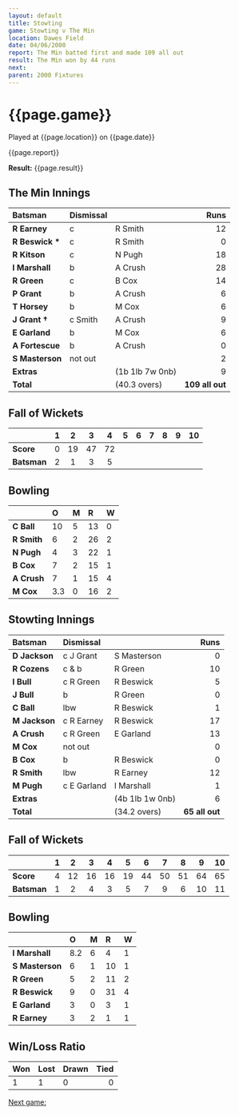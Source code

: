 ```yaml
---
layout: default
title: Stowting
game: Stowting v The Min
location: Dawes Field
date: 04/06/2000
report: The Min batted first and made 109 all out
result: The Min won by 44 runs
next: 
parent: 2000 Fixtures
---
```


# {{page.game}}

Played at {{page.location}} on {{page.date}}

{{page.report}}

**Result:** {{page.result}}


## The Min Innings

| Batsman | Dismissal |  | Runs |
|:---|:---|---|---:|
| **R Earney** | c | R Smith | 12 |
| **R Beswick &#42;** | c | R Smith | 0 |
| **R Kitson** | c | N Pugh | 18 |
| **I Marshall** | b | A Crush | 28 |
| **R Green** | c | B Cox | 14 |
| **P Grant** | b | A Crush | 6 |
| **T Horsey** | b | M Cox | 6 |
| **J Grant &#8224;** | c Smith | A Crush | 9 |
| **E Garland** | b | M Cox | 6 |
| **A Fortescue** | b | A Crush | 0 |
| **S Masterson** | not out |  | 2 |
| **Extras** | | (1b 1lb 7w 0nb) | 9 |
| **Total** | | (40.3 overs) | **109 all out** |

## Fall of Wickets

| | 1 | 2 | 3 | 4 | 5 | 6 | 7 | 8 | 9 | 10 |
|---|:---:|:---:|:---:|:---:|:---:|:---:|:---:|:---:|:---:|:---:|
| **Score** | 0 | 19 | 47 | 72 |  |  |  |  |  |  |
| **Batsman** | 2 | 1 | 3 | 5 |  |  |  |  |  |  |

## Bowling

| | O | M | R | W |
|---|:---|:---|:---|:---|
| **C Ball** | 10 | 5 | 13 | 0 |
| **R Smith** | 6 | 2 | 26 | 2 |
| **N Pugh** | 4 | 3 | 22 | 1 |
| **B Cox** | 7 | 2 | 15 | 1 |
| **A Crush** | 7 | 1 | 15 | 4 |
| **M Cox** | 3.3 | 0 | 16 | 2 |

## Stowting Innings

| Batsman | Dismissal |  | Runs |
|:---|:---|---|---:|
| **D Jackson** | c J Grant | S Masterson | 0 |
| **R Cozens** | c & b | R Green | 10 |
| **I Bull** | c R Green | R Beswick | 5 |
| **J Bull** | b | R Green | 0 |
| **C Ball** | lbw | R Beswick | 1 |
| **M Jackson** | c R Earney | R Beswick | 17 |
| **A Crush** | c R Green | E Garland | 13 |
| **M Cox** | not out |  | 0 |
| **B Cox** | b | R Beswick | 0 |
| **R Smith** | lbw | R Earney | 12 |
| **M Pugh** | c E Garland | I Marshall | 1 |
| **Extras** | | (4b 1lb 1w 0nb) | 6 |
| **Total** | | (34.2 overs) | **65 all out** |

## Fall of Wickets

| | 1 | 2 | 3 | 4 | 5 | 6 | 7 | 8 | 9 | 10 |
|---|:---:|:---:|:---:|:---:|:---:|:---:|:---:|:---:|:---:|:---:|
| **Score** | 4 | 12 | 16 | 16 | 19 | 44 | 50 | 51 | 64 | 65 |
| **Batsman** | 1 | 2 | 4 | 3 | 5 | 7 | 9 | 6 | 10 | 11 |

## Bowling

| | O | M | R | W |
|---|:---|:---|:---|:---|
| **I Marshall** | 8.2 | 6 | 4 | 1 |
| **S Masterson** | 6 | 1 | 10 | 1 |
| **R Green** | 5 | 2 | 11 | 2 |
| **R Beswick** | 9 | 0 | 31 | 4 |
| **E Garland** | 3 | 0 | 3 | 1 |
| **R Earney** | 3 | 2 | 1 | 1 |

## Win/Loss Ratio

| Won | Lost | Drawn | Tied |
|:---|:---|:---|---:|
| 1 | 1 | 0 | 0 |

[Next game:]({{page.next}})